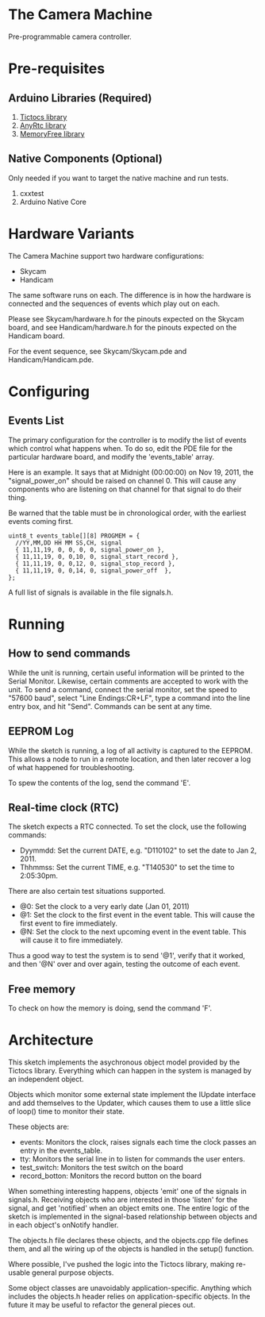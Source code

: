 # The Camera Machine

Pre-programmable camera controller.

# Pre-requisites

## Arduino Libraries (Required)

1. [Tictocs library](https://github.com/maniacbug/AnyRtc)
2. [AnyRtc library](https://github.com/maniacbug/Tictocs)
3. [MemoryFree library](https://github.com/maniacbug/MemoryFree)

## Native Components (Optional)

Only needed if you want to target the native machine and run tests.

1. cxxtest
2. Arduino Native Core

# Hardware Variants

The Camera Machine support two hardware configurations:

* Skycam
* Handicam

The same software runs on each.  The difference is in how the hardware is connected
and the sequences of events which play out on each.

Please see Skycam/hardware.h for the pinouts expected on the Skycam board,
and see Handicam/hardware.h for the pinouts expected on the Handicam board.

For the event sequence, see Skycam/Skycam.pde and Handicam/Handicam.pde.

# Configuring

## Events List

The primary configuration for the controller is to modify the list of events
which control what happens when.  To do so, edit the PDE file for the particular
hardware board, and modify the 'events\_table' array.

Here is an example.  It says that at Midnight (00:00:00) on Nov 19, 2011, the
"signal\_power\_on" should be raised on channel 0.  This will cause any 
components who are listening on that channel for that signal to do their thing.

Be warned that the table must be in chronological order, with the earliest
events coming first.

    uint8_t events_table[][8] PROGMEM = {
      //YY,MM,DD HH MM SS,CH, signal
      { 11,11,19, 0, 0, 0, 0, signal_power_on },
      { 11,11,19, 0, 0,10, 0, signal_start_record },
      { 11,11,19, 0, 0,12, 0, signal_stop_record },
      { 11,11,19, 0, 0,14, 0, signal_power_off  },
    };

A full list of signals is available in the file signals.h.

# Running

## How to send commands

While the unit is running, certain useful information will be printed to the
Serial Monitor.  Likewise, certain comments are accepted to work with the
unit.  To send a command, connect the serial monitor, set the speed to 
"57600 baud", select "Line Endings:CR+LF", type a command into the line entry
box, and hit "Send".  Commands can be sent at any time.

## EEPROM Log

While the sketch is running, a log of all activity is captured to the EEPROM.
This allows a node to run in a remote location, and then later recover a log
of what happened for troubleshooting.

To spew the contents of the log, send the command 'E'. 

## Real-time clock (RTC)

The sketch expects a RTC connected.  To set the clock, use the following 
commands:

* Dyymmdd: Set the current DATE, e.g. "D110102" to set the date to Jan 2, 2011.
* Thhmmss: Set the current TIME, e.g. "T140530" to set the time to 2:05:30pm.

There are also certain test situations supported.

* @0: Set the clock to a very early date (Jan 01, 2011)
* @1: Set the clock to the first event in the event table.  This will cause the first event to fire immediately.
* @N: Set the clock to the next upcoming event in the event table.  This will cause it to fire immediately.

Thus a good way to test the system is to send '@1', verify that it worked, and then '@N' over and over again, testing the outcome of each event.

## Free memory

To check on how the memory is doing, send the command 'F'.

# Architecture

This sketch implements the asychronous object model provided by the Tictocs 
library.  Everything which can happen in the system is managed by an
independent object.

Objects which monitor some external state implement the IUpdate interface and 
add themselves to the Updater, which causes them to use a little slice of
loop() time to monitor their state.

These objects are:

* events: Monitors the clock, raises signals each time the clock passes an entry in the events\_table.
* tty: Monitors the serial line in to listen for commands the user enters.
* test\_switch: Monitors the test switch on the board
* record\_botton: Monitors the record button on the board

When something interesting happens, objects 'emit' one of the signals in 
signals.h.  Receiving objects who are interested in those 'listen' for the
signal, and get 'notified' when an object emits one.  The entire logic of
the sketch is implemented in the signal-based relationship between objects
and in each object's onNotify handler.

The objects.h file declares these objects, and the objects.cpp file
defines them, and all the wiring up of the objects is handled in the
setup() function.

Where possible, I've pushed the logic into the Tictocs library, making
re-usable general purpose objects.

Some object classes are unavoidably application-specific.  Anything which
includes the objects.h header relies on application-specific objects.
In the future it may be useful to refactor the general pieces out.
